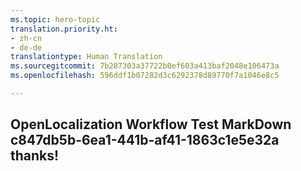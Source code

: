 ```yaml
---
ms.topic: hero-topic
translation.priority.ht:
- zh-cn
- de-de
translationtype: Human Translation
ms.sourcegitcommit: 7b287303a37722b0ef603a413baf2048e106473a
ms.openlocfilehash: 596ddf1b07282d3c6292378d89770f7a1046e8c5

---
```

## OpenLocalization Workflow Test MarkDown c847db5b-6ea1-441b-af41-1863c1e5e32a thanks!



<!--HONumber=Aug16_HO5-->


